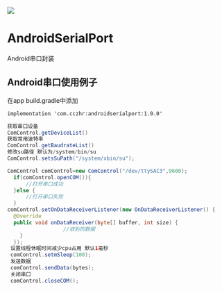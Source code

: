 [![](https://img.shields.io/badge/androidserialport-1.0.0-brightgreen.svg)](https://bintray.com/cczhr/android-serialport/AndroidSerialPort)
# AndroidSerialPort
Android串口封装
## Android串口使用例子
在app build.gradle中添加
```xml
implementation 'com.cczhr:androidserialport:1.0.0'
```
```java
获取串口设备
ComControl.getDeviceList()
获取常用波特率
ComControl.getBaudrateList()
修改su路径 默认为/system/bin/su
ComControl.setsSuPath("/system/xbin/su");

ComControl comControl=new ComControl("/dev/ttySAC3",9600);
  if(comControl.openCOM()){
      //打开串口成功
  }else {
      //打开串口失败
  }
comControl.setOnDataReceiverListener(new OnDataReceiverListener() {
  @Override
  public void onDataReceiver(byte[] buffer, int size) {
                  //收到的数据
    }
  });
 设置线程休眠时间减少cpu占用 默认1毫秒
 comControl.setmSleep(100);
 发送数据
 comControl.sendData(bytes);
 关闭串口
 comControl.closeCOM();
```
